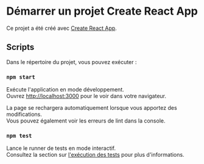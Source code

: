 # Démarrer un projet Create React App

Ce projet a été créé avec [Create React App](https://github.com/facebook/create-react-app).

## Scripts

Dans le répertoire du projet, vous pouvez exécuter :

### `npm start`

Exécute l'application en mode développement.\
Ouvrez [http://localhost:3000](http://localhost:3000) pour le voir dans votre navigateur.

La page se rechargera automatiquement lorsque vous apportez des modifications.\
Vous pouvez également voir les erreurs de lint dans la console.

### `npm test`

Lance le runner de tests en mode interactif.\
Consultez la section sur [l'exécution des tests](https://facebook.github.io/create-react-app/docs/running-tests) pour plus d'informations.